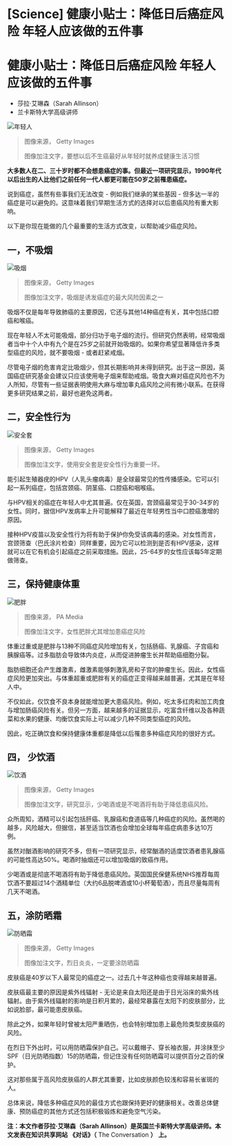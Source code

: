 # [Science] 健康小贴士：降低日后癌症风险 年轻人应该做的五件事

#  健康小贴士：降低日后癌症风险 年轻人应该做的五件事

  * 莎拉·艾琳森（Sarah Allinson） 
  * 兰卡斯特大学高级讲师 


![年轻人](_127033700_00c55e5c-9de3-49e1-a578-1d9211eb62b5.jpg)

> 图像来源，  Getty Images
>
> 图像加注文字，要想以后不生癌最好从年轻时就养成健康生活习惯

**大多数人在二、三十岁时都不会想患癌症的事。但最近一项研究显示，1990年代以后出生的人比他们之前任何一代人都更可能在50岁之前罹患癌症。**

说到癌症，虽然有些事我们无法改变 - 例如我们继承的某些基因 - 但多达一半的癌症是可以避免的。这意味着我们早期生活方式的选择对以后患癌风险有重大影响。

以下是你现在能做的几个最重要的生活方式改变，以帮助减少癌症风险。

##  一，不吸烟

![吸烟](_127033297_1aaf021b-a748-4d2b-874f-a3a87950aae3.jpg)

> 图像来源，  Getty Images
>
> 图像加注文字，吸烟是诱发癌症的最大风险因素之一

吸烟不仅是每年导致肺癌的主要原因，它还与其他14种癌症有关，其中包括口腔癌和喉癌。

现在年轻人不太可能吸烟，部分归功于电子烟的流行。但研究仍然表明，经常吸烟者当中十个人中有九个是在25岁之前就开始吸烟的。如果你希望显著降低许多类型癌症的风险，就不要吸烟 - 或者赶紧戒烟。

尽管电子烟的危害肯定比吸烟少，但其长期影响并未得到研究。出于这一原因，英国癌症研究基金会建议只应该使用电子烟来帮助戒烟。吸食大麻对癌症风险也不为人所知，尽管有一些证据表明使用大麻与增加睾丸癌风险之间有微小联系。在获得更多研究结果之前，最好也避免这两者。

##  二，安全性行为

![安全套](_127033299_fababe4f-c3ff-40ab-863b-6ef7611b2eb2.jpg)

> 图像来源，  Getty Images
>
> 图像加注文字，使用安全套是安全性行为重要一环。

能引起生殖器疣的HPV（人乳头瘤病毒）是全球最常见的性传播感染。它可以引起一系列癌症，包括宫颈癌、阴茎癌、口腔癌和咽喉癌。

与HPV相关的癌症在年轻人中尤其普遍。仅在英国，宫颈癌最常见于30-34岁的女性。同时，据信HPV发病率上升可能解释了最近在年轻男性当中口腔癌激增的原因。

接种HPV疫苗以及安全性行为将有助于保护你免受该病毒的感染。对女性而言，宫颈筛查（巴氏涂片检查）同样重要，因为它可以检测到是否有HPV感染，这样就可以在它有机会引起癌症之前采取措施。因此，25-64岁的女性应该每5年定期做筛查。

##  三，保持健康体重

![肥胖](_127033301_8b652891-b3e9-493a-8b52-bcd45d2bfd88.jpg)

> 图像来源，  PA Media
>
> 图像加注文字，女性肥胖尤其增加患癌症风险

体重过重或是肥胖与13种不同癌症风险增加有关，包括肠癌、乳腺癌、子宫癌和胰腺癌等。过多脂肪会导致体内炎症，从而促进肿瘤生长并帮助癌细胞分裂。

脂肪细胞还会产生雌激素，雌激素能够刺激乳房和子宫的肿瘤生长。因此，女性癌症风险更加突出。与体重超重或肥胖有关的癌症正变得越来越普遍，尤其是在年轻人中。

不仅如此，仅饮食不良本身就能增加更大患癌风险。例如，吃太多红肉和加工肉食与增加肠癌风险有关。但另一方面，越来越多的证据显示，吃富含纤维以及各种蔬菜和水果的健康、均衡饮食实际上可以减少几种不同类型癌症的风险。

因此，吃正确饮食和保持健康体重都是降低以后罹患多种癌症风险的很好方式。

##  四， 少饮酒

![饮酒](_127033304_f949ed69-59ed-4393-a67c-d792fe8abe59.jpg)

> 图像来源，  Getty Images
>
> 图像加注文字，研究显示，少喝酒或是不喝酒将有助于降低患癌风险。

众所周知，酒精可以引起包括肝癌、乳腺癌和食道癌等几种癌症的风险。虽然喝的越多，风险越大，但据信，甚至适当饮酒也会增加全球每年癌症病患多达10万例。

虽然对酗酒影响的研究不多，但有一项研究显示，经常酗酒的适度饮酒者患乳腺癌的可能性高达50%。喝酒时抽烟还可以增加吸烟的致癌作用。

少喝酒或是彻底不喝酒将有助于降低患癌风险。英国国民保健系统NHS推荐每周饮酒不要超过14个酒精单位（大约6品脱啤酒或10小杯葡萄酒），而且尽量每周有几天不喝酒。

##  五，涂防晒霜

![防晒霜](_127033698_9eee5ef2-139c-4150-a499-ff603bbcda97.jpg)

> 图像来源，  Getty Images
>
> 图像加注文字，烈日炎炎，一定要涂防晒霜

皮肤癌是40岁以下人最常见的癌症之一。过去几十年这种癌也变得越来越普遍。

皮肤癌最主要的原因是紫外线辐射 - 无论是来自太阳还是由于日光浴床的紫外线辐射。由于紫外线辐射的影响是日积月累的，最经常暴露在太阳下的皮肤部分，比如说脸部，最可能患皮肤癌。

除此之外，如果年轻时曾被太阳严重晒伤，也会特别增加患上最危险类型皮肤癌的风险。

在烈日下外出时，可以用防晒霜保护自己。可以戴帽子、穿长袖衣服，并涂抹至少SPF（日光防晒指数）15的防晒霜，但记住没有任何防晒霜可以提供百分之百的保护。

这对那些属于高风险皮肤癌的人群尤其重要，比如皮肤颜色较浅和容易长雀斑的人。

总体来说，降低多种癌症风险的最佳方式也跟保持更好的健康相关。改善总体健康、预防癌症的其他方式还包括积极锻炼和避免空气污染。

**注：本文作者莎拉·艾琳森（Sarah Allinson）是英国兰卡斯特大学高级讲师。本文发表在知识共享网站** **《对话》（** The Conversation  **）** **上。**


